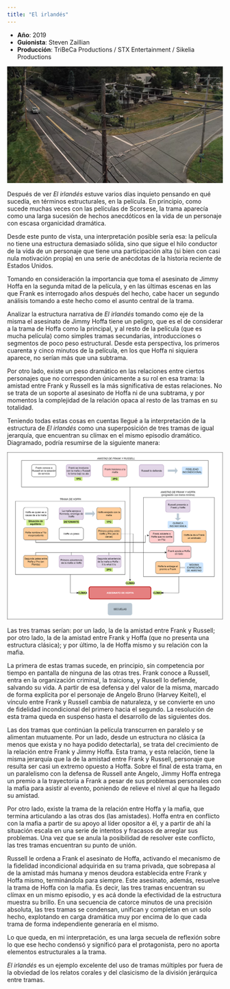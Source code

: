 ```yaml
---
title: "El irlandés"
---
```


* **Año**: 2019
* **Guionista**: Steven Zaillian
* **Producción**: TriBeCa Productions / STX Entertainment / Sikelia Productions

![El irlandés](/content_assets/irishman/irishman1.png)

Después de ver *El irlandés* estuve varios días inquieto pensando en qué sucedía, en términos estructurales, en la película. En principio, como sucede muchas veces con las películas de Scorsese, la trama aparecía como una larga sucesión de hechos anecdóticos en la vida de un personaje con escasa organicidad dramática.

Desde este punto de vista, una interpretación posible sería esa: la película no tiene una estructura demasiado sólida, sino que sigue el hilo conductor de la vida de un personaje que tiene una participación alta (si bien con casi nula motivación propia) en una serie de anécdotas de la historia reciente de Estados Unidos.

Tomando en consideración la importancia que toma el asesinato de Jimmy Hoffa en la segunda mitad de la película, y en las últimas escenas en las que Frank es interrogado años después del  hecho, cabe hacer un segundo análisis tomando a este hecho como el asunto central de la trama.

Analizar la estructura narrativa de *El irlandés* tomando como eje de la misma el asesinato de Jimmy Hoffa tiene un peligro, que es el de considerar a la trama de Hoffa como la principal, y al resto de la película (que es mucha película) como simples tramas secundarias, introducciones o segmentos de poco peso estructural. Desde esta perspectiva, los primeros cuarenta y cinco minutos de la película, en los que Hoffa ni siquiera aparece, no serían más que una subtrama.

Por otro lado, existe un peso dramático en las relaciones entre ciertos personajes que no corresponden únicamente a su rol en esa trama: la amistad entre Frank y Russell es la más significativa de estas relaciones. No se trata de un soporte al asesinato de Hoffa ni de una subtrama, y por momentos la complejidad de la relación opaca al resto de las tramas en su totalidad.

Teniendo todas estas cosas en cuentas llegué a la interpretación de la estructura de *El irlandés* como una superposición de tres tramas de igual jerarquía, que encuentran su clímax en el mismo episodio dramático. Diagramado, podría resumirse de la siguiente manera:

![Estructura narrativa](/content_assets/irishman/irishman2.png)

Las tres tramas serían: por un lado, la de la amistad entre Frank y Russell; por otro lado, la de la amistad entre Frank y Hoffa (que no presenta una estructura clásica); y por último, la de Hoffa mismo y su relación con la mafia.

La primera de estas tramas sucede, en principio, sin competencia por tiempo en pantalla de ninguna de las otras tres. Frank conoce a Russell, entra en la organización criminal, la traiciona, y Russell lo defiende, salvando su vida. A partir de esa defensa y del valor de la misma, marcado de forma explícita por el personaje de Angelo Bruno (Harvey Keitel), el vínculo entre Frank y Russell cambia de naturaleza, y se convierte en uno de fidelidad incondicional del primero hacia el segundo. La resolución de esta trama queda en suspenso hasta el desarrollo de las siguientes dos.

Las dos tramas que continúan la película transcurren en paralelo y se alimentan mutuamente. Por un lado, desde un estructura no clásica (a menos que exista y no haya podido detectarla), se trata del crecimiento de la relación entre Frank y Jimmy Hoffa. Esta trama, y esta relación, tiene la misma jerarquía que la de la amistad entre Frank y Russell, personaje que resulta ser casi un extremo opuesto a Hoffa. Sobre el final de esta trama, en un paralelismo con la defensa de Russell ante Angelo, Jimmy Hoffa entrega un premio a la trayectoria a Frank a pesar de sus problemas personales con la mafia para asistir al evento, poniendo de relieve el nivel al que ha llegado su amistad.

Por otro lado, existe la trama de la relación entre Hoffa y la mafia, que termina articulando a las otras dos (las amistades). Hoffa entra en conflicto con la mafia a partir de su apoyo al líder opositor a él, y a partir de ahí la situación escala en una serie de intentos y fracasos de arreglar sus problemas. Una vez que se anula la posibilidad de resolver este conflicto, las tres tramas encuentran su punto de unión.

Russell le ordena a Frank el asesinato de Hoffa, activando el mecanismo de la fidelidad incondicional adquirida en su trama privada, que sobrepasa al de la amistad más humana y menos deudora establecida entre Frank y Hoffa mismo, terminándola para siempre. Este asesinato, además, resuelve la trama de Hoffa con la mafia. Es decir, las tres tramas encuentran su clímax en un mismo episodio, y es acá donde la efectividad de la estructura muestra su brillo. En una secuencia de catorce minutos de una precisión absoluta, las tres tramas se condensan, unifican y completan en un solo hecho, explotando en carga dramática muy por encima de lo que cada trama de forma independiente generaría en el mismo.

Lo que queda, en mi interpretación, es una larga secuela de reflexión sobre lo que ese hecho condensó y significó para el protagonista, pero no aporta elementos estructurales a la trama.

*El irlandés* es un ejemplo excelente del uso de tramas múltiples por fuera de la obviedad de los relatos corales y del clasicismo de la división jerárquica entre tramas.


